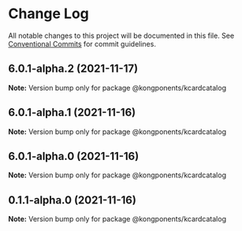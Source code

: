 # Change Log

All notable changes to this project will be documented in this file.
See [Conventional Commits](https://conventionalcommits.org) for commit guidelines.

## 6.0.1-alpha.2 (2021-11-17)

**Note:** Version bump only for package @kongponents/kcardcatalog





## 6.0.1-alpha.1 (2021-11-16)

**Note:** Version bump only for package @kongponents/kcardcatalog





## 6.0.1-alpha.0 (2021-11-16)

**Note:** Version bump only for package @kongponents/kcardcatalog





## 0.1.1-alpha.0 (2021-11-16)

**Note:** Version bump only for package @kongponents/kcardcatalog
